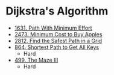 # Dijkstra's Algorithm

- [1631. Path With Minimum Effort](https://leetcode.com/problems/path-with-minimum-effort/description)
- [2473. Minimum Cost to Buy Apples](https://leetcode.com/problems/minimum-cost-to-buy-apples/description)
- [2812. Find the Safest Path in a Grid](https://leetcode.com/problems/find-the-safest-path-in-a-grid/description)
- [864. Shortest Path to Get All Keys](https://leetcode.com/problems/shortest-path-to-get-all-keys/description/)
  - Hard
- [499. The Maze III](https://leetcode.com/problems/the-maze-iii/description/)
  - Hard
